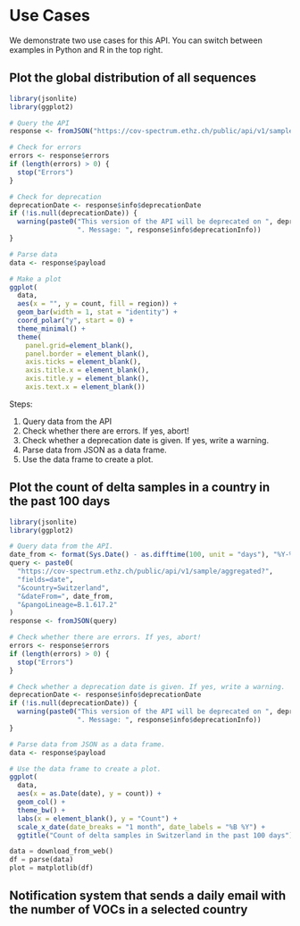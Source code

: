 # Use Cases

We demonstrate two use cases for this API. You can switch between examples in Python and R in the top right.

## Plot the global distribution of all sequences

```r
library(jsonlite)
library(ggplot2)

# Query the API
response <- fromJSON("https://cov-spectrum.ethz.ch/public/api/v1/sample/aggregated?fields=region")

# Check for errors
errors <- response$errors
if (length(errors) > 0) {
  stop("Errors")
}

# Check for deprecation
deprecationDate <- response$info$deprecationDate
if (!is.null(deprecationDate)) {
  warning(paste0("This version of the API will be deprecated on ", deprecationDate,
                 ". Message: ", response$info$deprecationInfo))
}

# Parse data
data <- response$payload

# Make a plot
ggplot(
  data,
  aes(x = "", y = count, fill = region)) + 
  geom_bar(width = 1, stat = "identity") + 
  coord_polar("y", start = 0) + 
  theme_minimal() + 
  theme(
    panel.grid=element_blank(),
    panel.border = element_blank(),
    axis.ticks = element_blank(),
    axis.title.x = element_blank(), 
    axis.title.y = element_blank(),
    axis.text.x = element_blank())
```

Steps:

1. Query data from the API
2. Check whether there are errors. If yes, abort!
3. Check whether a deprecation date is given. If yes, write a warning.
4. Parse data from JSON as a data frame.
5. Use the data frame to create a plot.

## Plot the count of delta samples in a country in the past 100 days

```r
library(jsonlite)
library(ggplot2)

# Query data from the API.
date_from <- format(Sys.Date() - as.difftime(100, unit = "days"), "%Y-%m-%d")
query <- paste0(
  "https://cov-spectrum.ethz.ch/public/api/v1/sample/aggregated?",
  "fields=date",
  "&country=Switzerland",
  "&dateFrom=", date_from,
  "&pangoLineage=B.1.617.2"
)
response <- fromJSON(query)

# Check whether there are errors. If yes, abort!
errors <- response$errors
if (length(errors) > 0) {
  stop("Errors")
}

# Check whether a deprecation date is given. If yes, write a warning.
deprecationDate <- response$info$deprecationDate
if (!is.null(deprecationDate)) {
  warning(paste0("This version of the API will be deprecated on ", deprecationDate,
                 ". Message: ", response$info$deprecationInfo))
}

# Parse data from JSON as a data frame.
data <- response$payload

# Use the data frame to create a plot.
ggplot(
  data,
  aes(x = as.Date(date), y = count)) + 
  geom_col() + 
  theme_bw() + 
  labs(x = element_blank(), y = "Count") + 
  scale_x_date(date_breaks = "1 month", date_labels = "%B %Y") + 
  ggtitle("Count of delta samples in Switzerland in the past 100 days")
```

```python
data = download_from_web()
df = parse(data)
plot = matplotlib(df)
```


## Notification system that sends a daily email with the number of VOCs in a selected country


